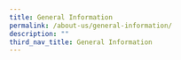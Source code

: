 ```yaml
---
title: General Information
permalink: /about-us/general-information/
description: ""
third_nav_title: General Information
---
```

